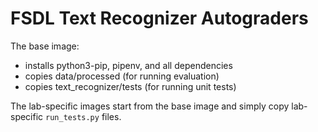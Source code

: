 # FSDL Text Recognizer Autograders

The base image:
- installs python3-pip, pipenv, and all dependencies
- copies data/processed (for running evaluation)
- copies text_recognizer/tests (for running unit tests)

The lab-specific images start from the base image and simply copy lab-specific `run_tests.py` files.
